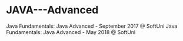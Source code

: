 # JAVA---Advanced
Java Fundamentals: Java Advanced - September 2017 @ SoftUni
Java Fundamentals: Java Advanced - May 2018 @ SoftUni
